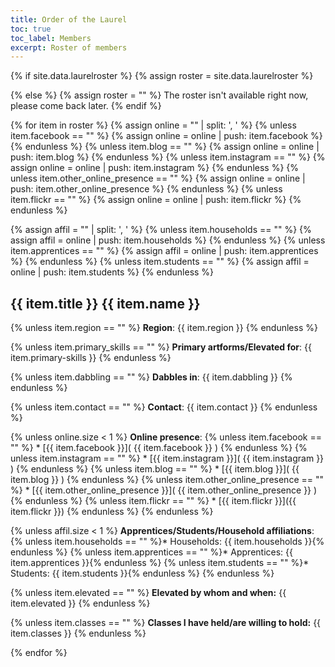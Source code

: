 ```yaml
---
title: Order of the Laurel
toc: true
toc_label: Members
excerpt: Roster of members
---
```



{% if site.data.laurelroster %}
  {% assign roster = site.data.laurelroster %}

{% else %}
  {% assign roster  = "" %}
	The roster isn't available right now, please come back later.
{% endif %}

{% for item in roster %}
{% assign online = "" | split: ', ' %}
{% unless item.facebook == "" %} {% assign online = online | push: item.facebook %} {% endunless %} 
{% unless item.blog == "" %} {% assign online = online | push: item.blog %} {% endunless %} 
{% unless item.instagram == "" %} {% assign online = online | push: item.instagram %} {% endunless %} 
{% unless item.other_online_presence == "" %} {% assign online = online | push: item.other_online_presence %} {% endunless %} 
{% unless item.flickr == "" %} {% assign online = online | push: item.flickr %} {% endunless %} 

{% assign affil = "" | split: ', ' %}
{% unless item.households == "" %} {% assign affil = online | push: item.households %} {% endunless %} 
{% unless item.apprentices == "" %} {% assign affil = online | push: item.apprentices %} {% endunless %} 
{% unless item.students == "" %} {% assign affil = online | push: item.students %} {% endunless %} 

## {{ item.title }} {{ item.name }}
{% unless item.region == "" %} **Region**: {{ item.region }} {% endunless %}

{% unless item.primary_skills == "" %} **Primary artforms/Elevated for**: {{ item.primary-skills }} {% endunless %}

{% unless item.dabbling == "" %} **Dabbles in**: {{ item.dabbling }} {% endunless %}

{% unless item.contact == "" %} **Contact**: {{ item.contact }} {% endunless %}

{% unless online.size < 1 %}
**Online presence**: 
{% unless item.facebook == "" %} * [{{ item.facebook }}]( {{ item.facebook  }} ) {% endunless %}
{% unless item.instagram == "" %} * [{{ item.instagram }}]( {{ item.instagram  }} ) {% endunless %}
{% unless item.blog == "" %} * [{{ item.blog }}]( {{ item.blog }} ) {% endunless %}
{% unless item.other_online_presence == "" %} * [{{ item.other_online_presence }}]( {{ item.other_online_presence }} ) {% endunless %}
{% unless item.flickr == "" %} * [{{ item.flickr }}]({{ item.flickr }}) {% endunless %}
{% endunless %}

{% unless affil.size < 1 %}
**Apprentices/Students/Household affiliations**: 
{% unless item.households == "" %}* Households: {{ item.households }}{% endunless %}
{% unless item.apprentices == "" %}* Apprentices: {{ item.apprentices }}{% endunless %}
{% unless item.students == "" %}* Students: {{ item.students }}{% endunless %}
{% endunless %}

{% unless item.elevated == "" %} **Elevated by whom and when:** {{ item.elevated }} {% endunless %}

{% unless item.classes == "" %} **Classes I have held/are willing to hold:** {{ item.classes }} {% endunless %}


{% endfor %}
